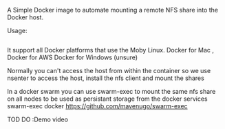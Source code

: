 A Simple Docker image to automate mounting a remote NFS share into the Docker host.

Usage:
```

```

It support all Docker platforms that use the Moby Linux.
  Docker for Mac , 
  Docker for AWS
  Docker for Windows (unsure)

Normally you can't access the host from within the container so we use nsenter to access the host, install the nfs client and mount the shares

In a docker swarm you can use swarm-exec to mount the same nfs share on all nodes to be used as persistant storage from the docker services
swarm-exec docker 
https://github.com/mavenugo/swarm-exec

TOD DO :Demo video

